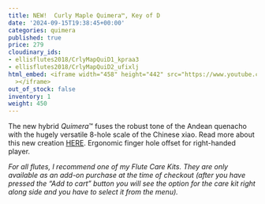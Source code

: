 ```yaml
---
title: NEW!  Curly Maple Quimera™, Key of D
date: '2024-09-15T19:38:45+00:00'
categories: quimera
published: true
price: 279
cloudinary_ids:
- ellisflutes2018/CrlyMapQuiD1_kpraa3
- ellisflutes2018/CrlyMapQuiD2_ufixlj
html_embed: <iframe width="458" height="442" src="https://www.youtube.com/embed/99C4dllkXO8"
  ></iframe>
out_of_stock: false
inventory: 1
weight: 450
---
```


The new hybrid  *Quimera*™ fuses the robust tone of the Andean quenacho with the hugely versatile 8-hole scale of the Chinese xiao.  Read more about this new creation [HERE](https://www.ellisflutes.com/world-flutes/quimera).   Ergonomic finger hole offset for right-handed player.

*For all flutes, I recommend one of my Flute Care Kits. They are only available as an add-on purchase at the time of checkout (after you have pressed the “Add to cart” button you will see the option for the care kit right along side and you have to select it from the menu).*
